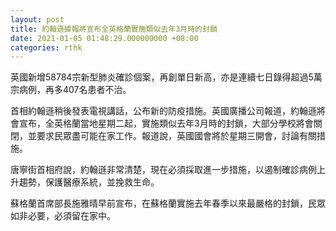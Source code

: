 ```yaml
---
layout: post
title: 約翰遜據報將宣布全英格蘭實施類似去年3月時的封鎖
date: 2021-01-05 01:48:29.000000000 +08:00
categories: rthk
---
```


英國新增58784宗新型肺炎確診個案，再創單日新高，亦是連續七日錄得超過5萬宗病例，再多407名患者不治。

首相約翰遜稍後發表電視講話，公布新的防疫措施。英國廣播公司報道，約翰遜將會宣布，全英格蘭當地星期二起，實施類似去年3月時的封鎖，大部分學校將會關閉，並要求民眾盡可能在家工作。報道說，英國國會將於星期三開會，討論有關措施。

唐寧街首相府說，約翰遜非常清楚，現在必須採取進一步措施，以遏制確診病例上升趨勢，保護醫療系統，並挽救生命。

蘇格蘭首席部長施雅晴早前宣布，在蘇格蘭實施去年春季以來最嚴格的封鎖，民眾如非必要，必須留在家中。

